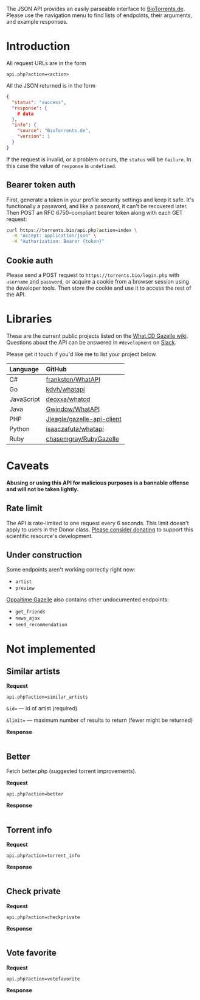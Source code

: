 The JSON API provides an easily parseable interface to [BioTorrents.de](https://torrents.bio).
Please use the navigation menu to find lists of endpoints, their arguments, and example responses.

# Introduction

All request URLs are in the form

`api.php?action=<action>`

All the JSON returned is in the form

```json
{
  "status": "success",
  "response": {
    # data
  },
  "info": {
    "source": "BioTorrents.de",
    "version": 1
  }
}
```

If the request is invalid, or a problem occurs, the `status` will be `failure`.
In this case the value of `response` is `undefined`.

## Bearer token auth

First, generate a token in your profile security settings and keep it safe.
It's functionally a password, and like a password, it can't be recovered later.
Then POST an RFC 6750–compliant bearer token along with each GET request:

```sh
curl https://torrents.bio/api.php?action=index \
  -H "Accept: application/json" \
  -H "Authorization: Bearer {token}"
```

## Cookie auth

Please send a POST request to `https://torrents.bio/login.php` with `username` and `password`,
or acquire a cookie from a browser session using the developer tools.
Then store the cookie and use it to access the rest of the API.

# Libraries

These are the current public projects listed on the
[What.CD Gazelle wiki](https://github.com/WhatCD/Gazelle/wiki/JSON-API-Documentation).
Questions about the API can be answered in `#development` on
[Slack](https://join.slack.com/t/biotorrents/shared_invite/enQtODY2Mzg5NzI2OTk5LWQ0NmRlYzZmYTYwMzc3MjJlMzc4ZGJkNzQ1OWE4NDAxYTc3ZTdjY2NkOGRjNDA5MDAxZTA1Y2Y3M2MzMzIwZGY).

Please get it touch if you'd like me to list your project below.

| Language   | GitHub                                                                      |
| :--------- | :-------------------------------------------------------------------------- |
| C#         | [frankston/WhatAPI](https://github.com/frankston/WhatAPI)                   |
| Go         | [kdvh/whatapi](https://github.com/kdvh/whatapi)                             |
| JavaScript | [deoxxa/whatcd](https://github.com/deoxxa/whatcd)                           |
| Java       | [Gwindow/WhatAPI](https://github.com/Gwindow/WhatAPI)                       |
| PHP        | [Jleagle/gazelle-api-client](https://github.com/Jleagle/gazelle-api-client) |
| Python     | [isaaczafuta/whatapi](https://github.com/isaaczafuta/whatapi)               |
| Ruby       | [chasemgray/RubyGazelle](https://github.com/chasemgray/RubyGazelle)         |

# Caveats

**Abusing or using this API for malicious purposes is a bannable offense and will not be taken lightly.**

## Rate limit

The API is rate-limited to one request every 6 seconds.
This limit doesn't apply to users in the Donor class.
[Please consider donating](https://www.patreon.com/biotorrents)
to support this scientific resource's development.

## Under construction

Some endpoints aren't working correctly right now:

- `artist`
- `preview`

[Oppaitime Gazelle](https://git.oppaiti.me/Oppaitime/Gazelle)
also contains other undocumented endpoints:

- `get_friends`
- `news_ajax`
- `send_recommendation`

# Not implemented

## Similar artists

**Request**

`api.php?action=similar_artists`

`&id=` — id of artist (required)

`&limit=` — maximum number of results to return (fewer might be returned)

**Response**

```json

```

## Better

Fetch better.php (suggested torrent improvements).

**Request**

`api.php?action=better`

**Response**

```json

```

## Torrent info

**Request**

`api.php?action=torrent_info`

**Response**

```json

```

## Check private

**Request**

`api.php?action=checkprivate`

**Response**

```json

```

## Vote favorite

**Request**

`api.php?action=votefavorite`

**Response**

```json

```
